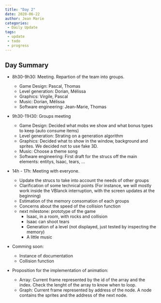 ```yaml
---
title: "Day 2"
date: 2020-06-22
author: Jean Marie
categories: 
 - Daily Update
tags:
 - update
 - todo
 - progress
---
```


## Day Summary

* 8h30-9h30: Meeting. Repartion of the team into groups.
  - Game Design: Pascal, Thomas
  - Level generation: Dorian, Mélissa
  - Graphics: Virgile, Pascal
  - Music: Dorian, Mélissa
  - Software engineering: Jean-Marie, Thomas

* 9h30-11H30: Groups meeting
  - Game Design: Decided what mobs we show and what bonus types to keep (auto consume items)
  - Level generation: Strating on a generation algorithm
  - Graphics: Decided what to show in the window, background and sprites. We decided not to use fake 3D. 
  - Music: Choose a theme song
  - Software engineering: First draft for the strucs off the main elements: entitys, Isaac, tears, ...

* 14h - 17h: Meeting with everyone.
  - Update the strucs to take into account the needs of other groups
  - Clarification of some technical points (For instance, we will mostly work inside the VBlanck interruption, with the screen updates at the beginning)
  - Estimation of the memory consomation of each groups
  - Concerns about the speed of the collision function
  - next milestone: prototype of the game
    + Isaac, in a room, with rocks and collision
    + Isaac can shoot tears
    + Generation of a level (not displayed, just tested by inspecting the memory)
    + A little music

* Comming soon:
  - Instance of documentation
  - Collision function

* Proposition for the implementation of animation:
  - Array: Current frame represented by the id of the array and the index. Check the lenght of the array to know when to loop.
  - Graph: Current frame represented by address of the node. A node contains the sprites and the address of the next node.

